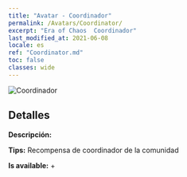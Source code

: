 ```yaml
---
title: "Avatar - Coordinador"
permalink: /Avatars/Coordinator/
excerpt: "Era of Chaos  Coordinador"
last_modified_at: 2021-06-08
locale: es
ref: "Coordinator.md"
toc: false
classes: wide
---
```

 ![Coordinador](/images/a/avatarFrame_15.png)

## Detalles

 **Descripción:**  

 **Tips:** Recompensa de coordinador de la comunidad 

 **Is available:**  + 

